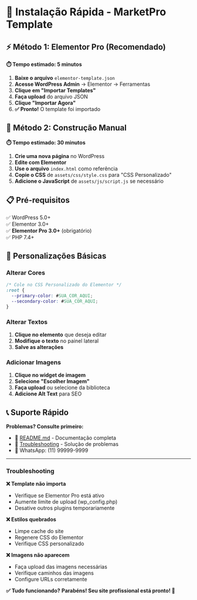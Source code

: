 # 🚀 Instalação Rápida - MarketPro Template

## ⚡ Método 1: Elementor Pro (Recomendado)

**⏱️ Tempo estimado: 5 minutos**

1. **Baixe o arquivo** `elementor-template.json`
2. **Acesse WordPress Admin** → Elementor → Ferramentas
3. **Clique em "Importar Templates"**
4. **Faça upload** do arquivo JSON
5. **Clique "Importar Agora"**
6. **✅ Pronto!** O template foi importado

## 📝 Método 2: Construção Manual

**⏱️ Tempo estimado: 30 minutos**

1. **Crie uma nova página** no WordPress
2. **Edite com Elementor**
3. **Use o arquivo** `index.html` como referência
4. **Copie o CSS** de `assets/css/style.css` para "CSS Personalizado"
5. **Adicione o JavaScript** de `assets/js/script.js` se necessário

## 📋 Pré-requisitos

✅ WordPress 5.0+  
✅ Elementor 3.0+  
✅ **Elementor Pro 3.0+** (obrigatório)  
✅ PHP 7.4+  

## 🎨 Personalizações Básicas

### Alterar Cores
```css
/* Cole no CSS Personalizado do Elementor */
:root {
  --primary-color: #SUA_COR_AQUI;
  --secondary-color: #SUA_COR_AQUI;
}
```

### Alterar Textos
1. **Clique no elemento** que deseja editar
2. **Modifique o texto** no painel lateral
3. **Salve as alterações**

### Adicionar Imagens
1. **Clique no widget de imagem**
2. **Selecione "Escolher Imagem"**
3. **Faça upload** ou selecione da biblioteca
4. **Adicione Alt Text** para SEO

## 📞 Suporte Rápido

**Problemas? Consulte primeiro:**
- 📖 [README.md](README.md) - Documentação completa
- 🐛 [Troubleshooting](#troubleshooting) - Solução de problemas
- 💬 WhatsApp: (11) 99999-9999

---

### Troubleshooting

**❌ Template não importa**
- Verifique se Elementor Pro está ativo
- Aumente limite de upload (wp_config.php)
- Desative outros plugins temporariamente

**❌ Estilos quebrados**
- Limpe cache do site
- Regenere CSS do Elementor
- Verifique CSS personalizado

**❌ Imagens não aparecem**
- Faça upload das imagens necessárias
- Verifique caminhos das imagens
- Configure URLs corretamente

**✅ Tudo funcionando?**
**Parabéns! Seu site profissional está pronto! 🎉**